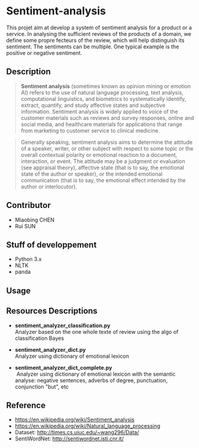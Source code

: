 # Sentiment-analysis
This projet aim at develop a system of sentiment analysis for a product or a service. In analysing the sufficient reviews of the products of a domain, we define some propre fecteurs of the review, which will help distinguish its sentiment. The sentiments can be multiple. One typical example is the positive or negative sentiment. 

## Description
>**Sentiment analysis** (sometimes known as opinion mining or emotion AI) refers to the use of natural language processing, text analysis, computational linguistics, and biometrics to systematically identify, extract, quantify, and study affective states and subjective information. Sentiment analysis is widely applied to voice of the customer materials such as reviews and survey responses, online and social media, and healthcare materials for applications that range from marketing to customer service to clinical medicine.  
  
>Generally speaking, sentiment analysis aims to determine the attitude of a speaker, writer, or other subject with respect to some topic or the overall contextual polarity or emotional reaction to a document, interaction, or event. The attitude may be a judgment or evaluation (see appraisal theory), affective state (that is to say, the emotional state of the author or speaker), or the intended emotional communication (that is to say, the emotional effect intended by the author or interlocutor).

## Contributor
* Miaobing CHEN
* Rui SUN

## Stuff of developpement
* Python 3.x
* NLTK
* panda

## Usage

## Resources Descriptions
* **sentiment_analyzer_classification.py**  
  Analyzer based on the one whole texte of review using the algo of classification Bayes
  
* **sentiment_analyzer_dict.py**  
  Analyzer using dictionary of emotional lexicon

* **sentiment_analyzer_dict_complete.py**  
  Analyzer using dictionary of emotional lexicon with the semantic analyse: negative sentences, adverbs of degree, punctuation, conjunction "but", etc 


## Reference
* https://en.wikipedia.org/wiki/Sentiment_analysis
* https://en.wikipedia.org/wiki/Natural_language_processing
* Dataset: http://times.cs.uiuc.edu/~wang296/Data/
* SentiWordNet: http://sentiwordnet.isti.cnr.it/
